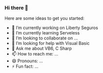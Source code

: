 ### Hi there 👋


Here are some ideas to get you started:

- 🔭 I’m currently working on Liberty Seguros
- 🌱 I’m currently learning Serveless
- 👯 I’m looking to collaborate on ...
- 🤔 I’m looking for help with Visual Basic
- 💬 Ask me about VB6, C Sharp
- 📫 How to reach me: ...
- 😄 Pronouns: ...
- ⚡ Fun fact: ...
